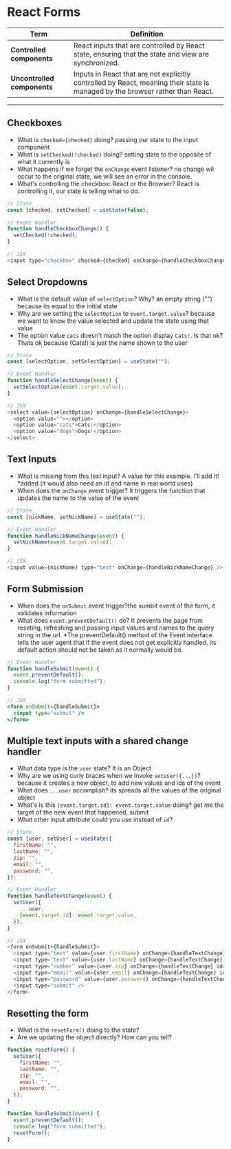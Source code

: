 # React Forms

| Term | Definition |
| ---- | ---------- |
| __Controlled components__ | React inputs that are controlled by React state, ensuring that the state and view are synchronized. |
| __Uncontrolled components__ | Inputs in React that are not explicitly controlled by React, meaning their state is managed by the browser rather than React. |

---

## Checkboxes

- What is `checked={checked}` doing? passing our state to the input component
- What is `setChecked(!checked)` doing? setting state to the opposite of what it currently is
- What happens if we forget the `onChange` event listener? no change wil occur to the original state, we will see an error in the console. 
- What's controlling the checkbox: React or the Browser? React is controlling it, our state is telling what to do.

```js
// State
const [checked, setChecked] = useState(false);

// Event Handler
function handleCheckboxChange() {
  setChecked(!checked);
}

// JSX
<input type="checkbox" checked={checked} onChange={handleCheckboxChange} />
```

## Select Dropdowns

- What is the default value of `selectOption`? Why? an empty string ("") because its equal to the initial state
- Why are we setting the `selectOption` to `event.target.value`? because we want to know the value selected and update the state using that value
- The option value `cats` doesn't match the option display `Cats!`. Is that ok? Thats ok because (Cats!) is just the name shown to the user

```js
// State
const [selectOption, setSelectOption] = useState("");

// Event Handler
function handleSelectChange(event) {
  setSelectOption(event.target.value);
}

// JSX
<select value={selectOption} onChange={handleSelectChange}>
  <option value=""></option>
  <option value="cats">Cats!</option>
  <option value="dogs">Dogs!</option>
</select>
```

## Text Inputs

- What is missing from this text input? A value for this example. i'll add it! *added (it would also need an id and name in real world uses)
- When does the `onChange` event trigger? It triggers the function that updates the name to the value of the event

```js
// State
const [nickName, setNickName] = useState("");

// Event Handler
function handleNickNameChange(event) {
  setNickName(event.target.value);
}

// JSX
<input value={nickName} type="text" onChange={handleNickNameChange} />
```

## Form Submission

- When does the `onSubmit` event trigger?the sumbit event of the form, it validates information
- What does `event.preventDefault()` do? It prevents the page from reseting, refreshing and passing input values and names to the query string in the url. *The preventDefault() method of the Event interface tells the user agent that if the event does not get explicitly handled, its default action should not be taken as it normally would be.

```jsx
// Event Handler
function handleSubmit(event) {
  event.preventDefault();
  console.log("form submitted");
}

// JSX
<form onSubmit={handleSubmit}>
  <input type="submit" />
</form>
```

## Multiple text inputs with a shared change handler

- What data type is the `user` state? It is an Object
- Why are we using curly braces when we invoke `setUser({...})`? because it creates a new object, to add new values and ids of the event 
- What does `...user` accomplish? its spreads  all the values of the original object
- What's is this `[event.target.id]: event.target.value` doing? get me the target of the new event that happened, submit
- What other input attribute could you use instead of `id`? 

```js
// State
const [user, setUser] = useState({
  firstName: "",
  lastName: "",
  zip: "",
  email: "",
  password: "",
});

// Event Handler
function handleTextChange(event) {
  setUser({
    ...user,
    [event.target.id]: event.target.value,
  });
}

// JSX
<form onSubmit={handleSubmit}>
  <input type="text" value={user.firstName} onChange={handleTextChange} id="firstName" />
  <input type="text" value={user.lastName} onChange={handleTextChange} id="lastName" />
  <input type="number" value={user.zip} onChange={handleTextChange} id="zip" />
  <input type="email" value={user.email} onChange={handleTextChange} id="email" />
  <input type="password" value={user.password} onChange={handleTextChange} id="password" />
  <input type="submit" />
</form>
```

## Resetting the form

- What is the `resetForm()` doing to the state?
- Are we updating the object directly? How can you tell?

```js
function resetForm() {
  setUser({
    firstName: "",
    lastName: "",
    zip: "",
    email: "",
    password: "",
  });
}

function handleSubmit(event) {
  event.preventDefault();
  console.log("form submitted");
  resetForm();
}
```
